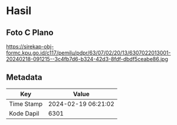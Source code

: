 # Hasil

## Foto C Plano

https://sirekap-obj-formc.kpu.go.id/c117/pemilu/pdpr/63/07/02/20/13/6307022013001-20240218-091215--3c4fb7d6-b324-42d3-8fdf-dbdf5ceabe86.jpg


## Metadata

| Key        | Value               |
| ---------- | ------------------- |
| Time Stamp | 2024-02-19 06:21:02 |
| Kode Dapil | 6301                |



